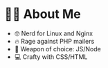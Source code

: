 # 👨‍💻 About Me

- 🤓 Nerd for Linux and Nginx
- 🔥 Rage against PHP mailers
- 🚀 Weapon of choice: JS/Node
- 💻 Crafty with CSS/HTML
